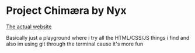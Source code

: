 # Project Chimæra by Nyx

[The actual website](https://chimaera.nyxviolet.com)

Basically just a playground where i try all the HTML/CSS/JS things i find and also im using git through the terminal cause it's more fun